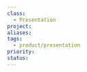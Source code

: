 ```yaml
---
class:
  - Presentation
project: 
aliases: 
tags:
  - product/presentation
priority: 
status:
---
```

